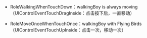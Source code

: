 - RoleWalkingWhenTouchDown：walkingBoy is always moving
（UIControlEventTouchDragInside：点击按下后，一直移动）

- RoleMoveOnceWhenTouchOnce：walkingBoy with Flying Birds 
（UIControlEventTouchUpInside：点击一次，移动一次）



